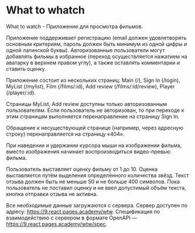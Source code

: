 # What to whatch

What to watch - Приложение для просмотра фильмов. 

Приложение поддерживает регистрацию (email должен удовлетворять основным критериям, пароль должен быть минимум из одной цифры и одной латинской буквы). Авторизованные пользователи могут добавлять фильмы в избранное (переход осуществляется нажатием на аватарку в верхнем правом углу), а также оставлять комментарии и ставить оценку.

Приложение состоит из нескольких страниц: Main (/), Sign In (/login), MyList (/mylist), Film (/films/:id), Add review (/films/:id/review), Player (/player/:id).

Страницы MyList, Add review доступны только авторизованным пользователям. Если пользователь не авторизован, то при переходе к этим страницам выполняется перенаправление на страницу Sign In.

Обращение к несуществующей странице (например, через адресную строку) перенаправляется на страницу «404». 

При наведении и удержании курсора мыши на изображении фильма, вместо изображения начинает воспроизводиться видео-превью фильма.

Пользователь выставляет оценку фильму от 1 до 10. Оценка выставляется путём выделения определённого количества звёзд. Текст отзыва должен быть не меньше 50 и не больше 400 символов. Пока пользователь не поставил оценку и не ввел допустимый объём текста, кнопка отправки отзыва не активна.

Все необходимые данные загружаются с сервера. Сервер доступен по адресу: https://9.react.pages.academy/wtw.
Спецификация по взаимодействию с сервером в формате OpenAPI — https://9.react.pages.academy/wtw/spec.
